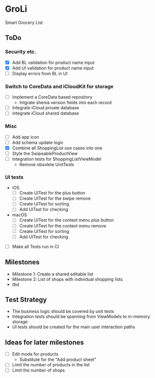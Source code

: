# GroLi
Smart Grocery List

## ToDo
### Security etc.
- [x] Add BL validation for product name input
- [x] Add UI validation for product name input
- [ ] Display errors from BL in UI

### Switch to CoreData and iCloudKit for storage
- [ ] Implement a CoreData based repository
  - Intgrate shema version fields into each record
- [ ] Integrate iCloud private database
- [ ] Integrate iCloud shared database

### Misc
- [ ] Add app icon
- [ ] Add schema update logic
- [x] Combine all ShoppingList use cases into one
- [ ] Style the SwipeableProductView
- [ ] Integration tests for ShoppingListViewModel
  - Remove obsolete UnitTests

### UI tests
- iOS
  - [ ] Create UITest for the plus button
  - [ ] Create UITest for the swipe remove
  - [ ] Create UITest for sorting
  - [ ] Add UITest for checking
- macOS
  - [ ] Create UITest for the context menu plus button
  - [ ] Create UITest for the context menu remove
  - [ ] Create UITest for sorting
  - [ ] Add UITest for checking
- [ ] Make all Tests run in CI

## Milestones
- Milestone 1: Create a shared editable list 
- Milestone 2: List of shops with individual shopping lists
- _tbd_

## Test Strategy
- The business logic should be covered by unit tests
- Integration tests should be spanning from ViewModels to in-memory storage
- UI tests should be created for the main user interaction paths

## Ideas for later milestones
- [ ] Edit mode for products
  - Substitute for the "Add product sheet"
- [ ] Limit the number of products in the list
- [ ] Limit the number of shops
